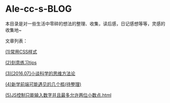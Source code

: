 ﻿# Ale-cc-s-BLOG
本目录是对一些生活中零碎的想法的整理、收集，读后感，日记感想等等，灵感的收集地~

文章列表：

  <a href="https://github.com/Ale-cc/Ale-cc-s-BLOG/blob/master/%E5%B8%B8%E7%94%A8CSS.MD">(1)常用CSS样式</a>

  <a href="https://github.com/Ale-cc/Ale-cc-s-BLOG/blob/master/%E5%88%BB%E6%84%8F%E7%BB%83%E4%B9%A0tips.md">(2)刻意练习tips</a>

  <a href="https://github.com/Ale-cc/Ale-cc-s-BLOG/blob/master/%5B2016.07%5D%E5%B0%8F%E8%B0%88%E7%A7%91%E5%AD%A6%E7%9A%84%E6%80%9D%E7%BB%B4%E6%96%B9%E6%B3%95%E8%AE%BA.MD">(3)[2016.07]小谈科学的思维方法论</a>

  <a href="https://github.com/Ale-cc/Ale-cc-s-BLOG/blob/master/%E6%96%B0%E5%AD%A6%E5%89%8D%E7%AB%AF%E5%8F%AF%E8%83%BD%E9%81%87%E8%A7%81%E7%9A%84%E5%87%A0%E4%B8%AA%E6%A7%9B.md">(4)新学前端可能遇见的几个槛(待整理)</a>

<a href="https://github.com/Ale-cc/Ale-cc-s-BLOG/blob/master/JS%E6%8E%A7%E5%88%B6%E5%8F%AA%E8%83%BD%E8%BE%93%E5%85%A5%E6%95%B0%E5%AD%97%E5%B9%B6%E4%B8%94%E6%9C%80%E5%A4%9A%E5%85%81%E8%AE%B8%E4%B8%A4%E4%BD%8D%E5%B0%8F%E6%95%B0%E7%82%B9.html">(5)JS控制只能输入数字并且最多允许两位小数点.html</a>